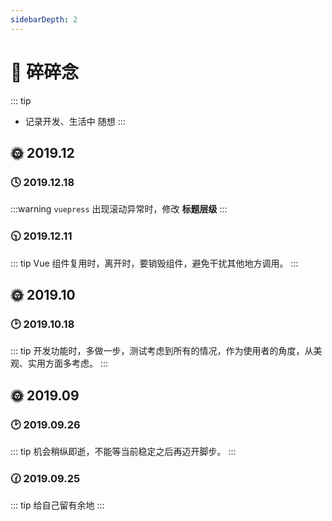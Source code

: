 ```yaml
---
sidebarDepth: 2
---
```

# 📝 碎碎念
::: tip
- 记录开发、生活中 随想
:::
## 🌞 2019.12
### 🕓 2019.12.18
:::warning
`vuepress` 出现滚动异常时，修改 **标题层级**
:::
### 🕥 2019.12.11
::: tip
Vue 组件复用时，离开时，要销毁组件，避免干扰其他地方调用。
:::
## 🌞 2019.10
### 🕑 2019.10.18
::: tip
开发功能时，多做一步，测试考虑到所有的情况，作为使用者的角度，从美观、实用方面多考虑。
:::
## 🌞 2019.09
### 🕑 2019.09.26
::: tip
机会稍纵即逝，不能等当前稳定之后再迈开脚步。
:::
### 🕜 2019.09.25
::: tip
给自己留有余地
:::